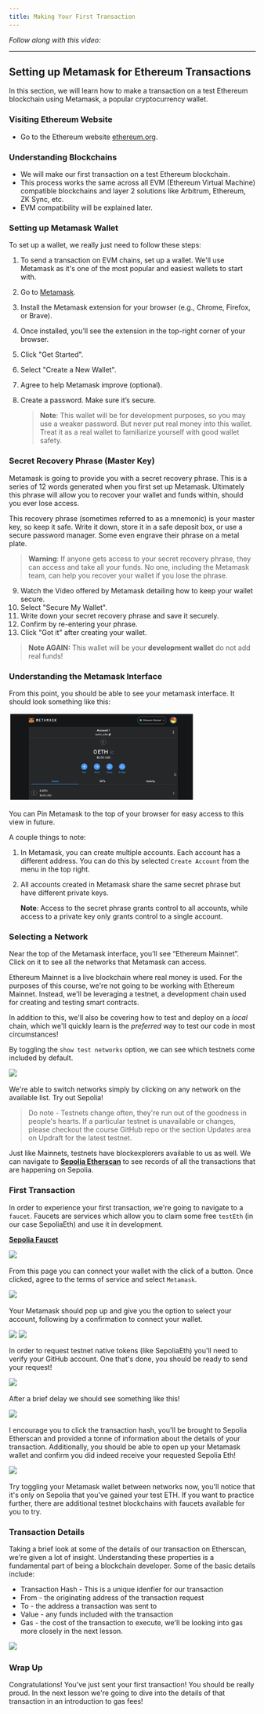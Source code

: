```yaml
---
title: Making Your First Transaction
---
```


_Follow along with this video:_

---

## Setting up Metamask for Ethereum Transactions

In this section, we will learn how to make a transaction on a test Ethereum blockchain using Metamask, a popular cryptocurrency wallet.

### Visiting Ethereum Website

- Go to the Ethereum website [ethereum.org](https://ethereum.org).

### Understanding Blockchains

- We will make our first transaction on a test Ethereum blockchain.
- This process works the same across all EVM (Ethereum Virtual Machine) compatible blockchains and layer 2 solutions like Arbitrum, Ethereum, ZK Sync, etc.
- EVM compatibility will be explained later.

### Setting up Metamask Wallet

To set up a wallet, we really just need to follow these steps:

1. To send a transaction on EVM chains, set up a wallet. We'll use Metamask as it's one of the most popular and easiest wallets to start with.
2. Go to [Metamask](https://metamask.io).
3. Install the Metamask extension for your browser (e.g., Chrome, Firefox, or Brave).
4. Once installed, you’ll see the extension in the top-right corner of your browser.
5. Click "Get Started".
6. Select "Create a New Wallet".
7. Agree to help Metamask improve (optional).
8. Create a password. Make sure it’s secure.

   > **Note**: This wallet will be for development purposes, so you may use a weaker password. But never put real money into this wallet. Treat it as a real wallet to familiarize yourself with good wallet safety.

### Secret Recovery Phrase (Master Key)

Metamask is going to provide you with a secret recovery phrase. This is a series of 12 words generated when you first set up Metamask. Ultimately this phrase will allow you to recover your wallet and funds within, should you ever lose access.

This recovery phrase (sometimes referred to as a mnemonic) is your master key, so keep it safe. Write it down, store it in a safe deposit box, or use a secure password manager. Some even engrave their phrase on a metal plate.

> **Warning**: If anyone gets access to your secret recovery phrase, they can access and take all your funds. No one, including the Metamask team, can help you recover your wallet if you lose the phrase.

9. Watch the Video offered by Metamask detailing how to keep your wallet secure.
10. Select "Secure My Wallet".
11. Write down your secret recovery phrase and save it securely.
12. Confirm by re-entering your phrase.
13. Click "Got it" after creating your wallet.

> **Note AGAIN:** This wallet will be your **development wallet** do not add real funds!

### Understanding the Metamask Interface

From this point, you should be able to see your metamask interface. It should look something like this:

<img src="static/blockchain-basics/05-first-transaction/first-transaction1.png" width="75%" height="auto">

You can Pin Metamask to the top of your browser for easy access to this view in future.

A couple things to note:

1. In Metamask, you can create multiple accounts. Each account has a different address. You can do this by selected `Create Account` from the menu in the top right.
2. All accounts created in Metamask share the same secret phrase but have different private keys.

   **Note**: Access to the secret phrase grants control to all accounts, while access to a private key only grants control to a single account.

### Selecting a Network

Near the top of the Metamask interface, you’ll see “Ethereum Mainnet”. Click on it to see all the networks that Metamask can access.

Ethereum Mainnet is a live blockchain where real money is used. For the purposes of this course, we're not going to be working with Ethereum Mainnet. Instead, we'll be leveraging a testnet, a development chain used for creating and testing smart contracts.

In addition to this, we'll also be covering how to test and deploy on a _local_ chain, which we'll quickly learn is the _preferred_ way to test our code in most circumstances!

By toggling the `show test networks` option, we can see which testnets come included by default.

<img src="/blockchain-basics/05-first-transaction/first-transaction2.png" width="75%" height="auto">

We're able to switch networks simply by clicking on any network on the available list. Try out Sepolia!

> Do note - Testnets change often, they're run out of the goodness in people's hearts. If a particular testnet is unavailable or changes, please checkout the course GitHub repo or the section Updates area on Updraft for the latest testnet.

Just like Mainnets, testnets have blockexplorers available to us as well. We can navigate to [**Sepolia Etherscan**](https://sepolia.etherscan.io/) to see records of all the transactions that are happening on Sepolia.

### First Transaction

In order to experience your first transaction, we're going to navigate to a `faucet`. Faucets are services which allow you to claim some free `testEth` (in our case SepoliaEth) and use it in development.

[**Sepolia Faucet**](https://faucets.chain.link/sepolia)

<img src="/blockchain-basics/05-first-transaction/first-transaction3.png" width="75%" height="auto">

From this page you can connect your wallet with the click of a button. Once clicked, agree to the terms of service and select `Metamask`.

<img src="/blockchain-basics/05-first-transaction/first-transaction4.png" width="75%" height="auto">

Your Metamask should pop up and give you the option to select your account, following by a confirmation to connect your wallet.

<img src="/blockchain-basics/05-first-transaction/first-transaction5.png" width="75%" height="auto">
<img src="/blockchain-basics/05-first-transaction/first-transaction6.png" width="75%" height="auto">

In order to request testnet native tokens (like SepoliaEth) you'll need to verify your GitHub account. One that's done, you should be ready to send your request!

<img src="/blockchain-basics/05-first-transaction/first-transaction7.png" width="75%" height="auto">

After a brief delay we should see something like this!

<img src="/blockchain-basics/05-first-transaction/first-transaction8.png" width="75%" height="auto">

I encourage you to click the transaction hash, you'll be brought to Sepolia Etherscan and provided a tonne of information about the details of your transaction. Additionally, you should be able to open up your Metamask wallet and confirm you did indeed receive your requested Sepolia Eth!

<img src="/blockchain-basics/05-first-transaction/first-transaction9.png" width="75%" height="auto">

Try toggling your Metamask wallet between networks now, you'll notice that it's only on Sepolia that you've gained your test ETH. If you want to practice further, there are additional testnet blockchains with faucets available for you to try.

### Transaction Details

Taking a brief look at some of the details of our transaction on Etherscan, we're given a lot of insight. Understanding these properties is a fundamental part of being a blockchain developer. Some of the basic details include:

- Transaction Hash - This is a unique idenfier for our transaction
- From - the originating address of the transaction request
- To - the address a transaction was sent to
- Value - any funds included with the transaction
- Gas - the cost of the transaction to execute, we'll be looking into gas more closely in the next lesson.

<img src="/blockchain-basics/05-first-transaction/first-transaction10.png" width="75%" height="auto">

### Wrap Up

Congratulations! You've just sent your first transaction! You should be really proud. In the next lesson we're going to dive into the details of that transaction in an introduction to gas fees!
